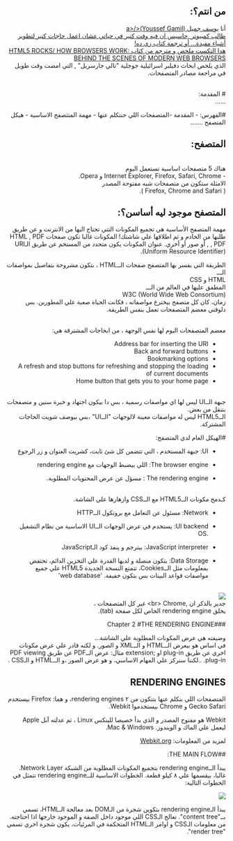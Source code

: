 <html dir="RTL">

## من انتم؟:
أنا 
<a href="mailto:yoga1290@gmail.com">يوسف جميل (Youssef Gamil)</a‪>‬
<br>
 طالب كمبيوتر ,حاسيس ان فيه وقت كتير في حياتي عشان اعمل حاجات كتير لتطوير أشياء مفيدة... أو ترجمة كتاب زي ده!
<br> 
هدا التكست ملخص و مترجم من كتاب 
<a href="http://www.html5rocks.com/en/tutorials/internals/howbrowserswork/">HTML5 ROCKS/ HOW BROWSERS WORK: BEHIND THE SCENES OF MODERN WEB BROWSERS</a>
<br>
الذي يلخص ابحاث دفيلبر اسرائيلية جوجلية "تالي جارسريل" , التي امضت وقت طويل في مراجعة مصادر المتصفحات.

<br>
# المقدمة:
<br>
......

#الفهرس:
‫-‬ المقدمة
	‫-‬المتصفحات اللي حنتكلم عنها
	‫-‬ مهمة المتثصفح الاساسية
	- هيكل المتصفح
‫…….‬


## المتصفح:
<br>
هناك 5 متصفحات اساسية تستعمل اليوم 
<br>
-  Internet Explorer, Firefox, Safari, Chrome و Opera.
<br>
 الامثلة ستكون من متصفحات شبه مفتوحة المصدر
<br>
 (  Firefox, Chrome and Safari ).

## المتصفح موجود ليه أساسن؟:

مهمة المتصفح الأساسية هي تجميع المكونات التتي تحتاج اليها من الانترنت و عن طريق طلبها من الخادم و ثم اطلاقها علي شاشتك!
المكونات غالبا تكون صفحات HTML , PDF , PDF , أو صور أو أخري. عنوان المكونات يكون متحدد من المستخم عن طريق الـURI (Uniform Resource Identifier).

الطريقة التي يفسر بها المتصفح صفحات الــHTML ، بتكون مشروحة بتفاصيل بمواصفات الـــ
<br>
HTML و CSS
<br>
المطفق عليها في العالم من الـــ
<br>
W3C (World Wide Web Consortium)
<br>
زمان، كان كل متصفح بيخترع مواصفاته ، فكانت الحياة صعبة علي المطورين.
بس دلوقتي معضم المتصفحات تعمل بنفس الطريقة.
<br>
<br>

معضم المتصفحات اليوم لها نفس الوجهة ، من ابحاجات المشترقة هي:

- Address bar for inserting the URI
- Back and forward buttons
- Bookmarking options
- A refresh and stop buttons for refreshing and stopping the loading of current documents
- Home button that gets you to your home page

<br>
جبهة الــUI ليس لها اي مواصفات رسمية ، بس دا بيكون اجتهاد و خبرة سنين و متصفحات بتنقل من بعض.
<br>
  الــHTML5 ليس له مواصفات معينة لالوجهات ‪"‬الــ‪"‬UI ،بس بيوصف شويت الحاجات المشتركة.


#الهيكل العام لدي المتصفح:
<br>

- UI:
	جبهة المستخدم ، التي تتضمن كل شئ ثابت، كشريت العنوان و زر الرجوع	

- The browser engine:
اللي بيضبط الوجهات مع  rendering engine

- The rendering engine ‫:‬ 
مسؤل عن عرض المحتويات المطلوبة.
<br>
كـدمج مكونات الــHTML5 مع الــCSS وازهارها علي الشاشة.

- Network:
مسئول عن   التعامل مع بروتكول الــHTTP 

- UI backend:
يستخدم  في عرض الوجهات الــUI الاساسية من نظام التشغيل OS‪.‬

- JavaScript interpreter:
بيترجم و ينفذ كود الـJavaScript 

- Data Storage:
بتكون منصلة و لديها القدرة علي التخزين الدائم، تحتفض بمعلومات مثل الــCookies،
تتمتع النسخة الجديدة HTML5 علي جميع مواصفات قواعد البينات بس بتكون خفيفة.
‪'‬web database‪'‬

<br>
<img src="http://www.html5rocks.com/en/tutorials/internals/howbrowserswork/layers.png">
<br>
جدير بالذكر ان 
‪<‬br‪>‬
Chrome‪,‬ غير كل المتصفحات ،
<br>
 يخلق rendering engine الخاص لكل صفحة (tab). 
<br>


###Chapter 2
#THE RENDERING ENGINE


وضيفته هي  عرض المكونات المطلوبة علي الشاشة…
<br>
 في اساس هو بيعرض الــHTML و الــXML و الصور. و لكنه قادر علي عرض مكونات اخري عن طريق plug‪-‬in او extension‪;‬
مثال: عرض الــPDF عن طريق PDF viewing plug‪-‬in.
.‫.‬لكننا سنركز علي المهام الاساسي، و هو عرض الصور ،و الــHTML و الـCSS .


## RENDERING ENGINES

المتصفحات اللي بنكلم عنها بتتكون من ٢ rendering engines،  و هما:
Firefox بيستخدم Gecko
Safari و Chrome بيستخدموا Webkit.

Webkit هو مفتوح المصدر
و الذي بدأ خصيصا للينكس Linux ، ثم عدلته آبل Apple ليعمل علي  الماك و الويندوز.
Mac & Windows.

لمزيد من المعلومات:
<a href="http://webkit.org">Webkit.org</a>

##THE MAIN FLOW:

يبدأ الــrendering engine بتجميع المكونات المطلوبة من الشبكة Network Layer.
غالبا، بيقسمها علي ٨ كيلو قطعة.
الخطوات الاساسية للــrendering engine تتمثل في الخطوات التالية:

<img src="http://www.html5rocks.com/en/tutorials/internals/howbrowserswork/flow.png">

يبدأ الـrendering engine بتكوين شجرة من الـDOM بعد معالجة الـHTML، تسمي بــ‪"‬content tree‪"‬.
تعالج الـCSS اللي موجود داخل الصفة و الموجود خارجها اذا احتاجته.
من معلومات الـCSS و اوامر الـHTML المتحكمة في المرئيات، يكون شجرة اخري تسمي render tree‪"‬". 

</html>